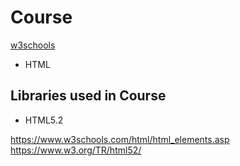# Course

[w3schools](https://www.w3schools.com/)
- HTML

## Libraries used in Course

- HTML5.2

https://www.w3schools.com/html/html_elements.asp
https://www.w3.org/TR/html52/
